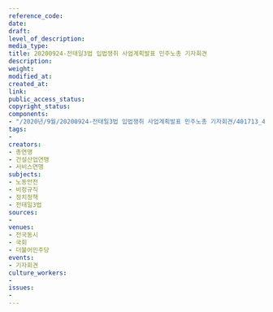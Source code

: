 ```yaml
---
reference_code: 
date: 
draft: 
level_of_description: 
media_type: 
title: 20200924-전태일3법 입법쟁취 사업계획발표 민주노총 기자회견
description: 
weight: 
modified_at: 
created_at: 
link: 
public_access_status: 
copyright_status: 
components:
- "/2020년/9월/20200924-전태일3법 입법쟁취 사업계획발표 민주노총 기자회견/401713_49487_5356.jpg"
tags:
- 
creators:
- 총연맹
- 건설산업연맹
- 서비스연맹
subjects:
- 노동안전
- 비정규직
- 정치정책
- 전태일3법
sources:
- 
venues:
- 전국동시
- 국회
- 더불어민주당
events:
- 기자회견
culture_workers:
- 
issues:
- 
---
```

